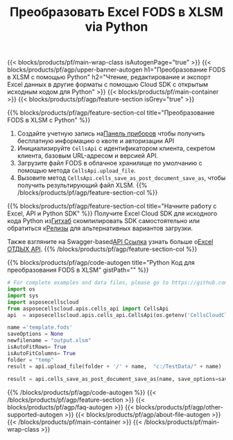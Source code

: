 ﻿---
title:  Преобразовать Excel FODS в XLSM via Python
description: Создавайте, редактируйте или конвертируйте Excel файлы с помощью REST API и Open Source Python SDK
url: /ru/python/conversion/fods-to-xlsm/
family: cells
platformtag: python
feature: conversion
informat: FODS
outformat: XLSM
platform: Python
otherformats: XLTM TXT XLSB MD HTML XML DIF TSV TIFF SVG PDF ODS FODS XLTX XLSM CSV 
---
{{< blocks/products/pf/main-wrap-class isAutogenPage="true" >}}
{{< blocks/products/pf/agp/upper-banner-autogen h1="Преобразование FODS в XLSM с помощью Python" h2="Чтение, редактирование и экспорт Excel данных в другие форматы с помощью Cloud SDK с открытым исходным кодом для Python" >}}
{{< blocks/products/pf/main-container >}}
{{< blocks/products/pf/agp/feature-section isGrey="true" >}}

{{% blocks/products/pf/agp/feature-section-col title="Преобразование FODS в XLSM с Python" %}}
1.  Создайте учетную запись на<a href="https://dashboard.aspose.cloud/">Панель приборов</a> чтобы получить бесплатную информацию о квоте и авторизации API
1. Инициализируйте ```CellsApi``` с идентификатором клиента, секретом клиента, базовым URL-адресом и версией API.
1. Загрузите файл FODS в облачное хранилище по умолчанию с помощью метода ```CellsApi.upload_file```.
1. Вызовите метод ```CellsApi.cells_save_as_post_document_save_as```, чтобы получить результирующий файл XLSM.
{{% /blocks/products/pf/agp/feature-section-col %}}

{{% blocks/products/pf/agp/feature-section-col title="Начните работу с Excel, API и Python SDK" %}}
 Получите Excel Cloud SDK для исходного кода Python из[Гитхаб](https://github.com/aspose-cells-cloud/aspose-cells-cloud-python) скомпилировать SDK самостоятельно или обратиться к[Релизы](https://releases.aspose.cloud/) для альтернативных вариантов загрузки.

 Также взгляните на Swagger-based[API Ссылка](https://apireference.aspose.cloud/cells/) узнать больше о[Excel ОТДЫХ API](https://products.aspose.cloud/cells/curl/).
{{% /blocks/products/pf/agp/feature-section-col %}}

{{% blocks/products/pf/agp/code-autogen title="Python Код для преобразования FODS в XLSM" gistPath="" %}}
```python
# For complete examples and data files, please go to https://github.com/aspose-cells-cloud/aspose-cells-cloud-python
import os
import sys
import asposecellscloud
from asposecellscloud.apis.cells_api import CellsApi
api  = asposecellscloud.apis.cells_api.CellsApi(os.getenv('CellsCloudClientId'), os.getenv('CellsCloudClientSecret'), "v3.0" ,os.getenv('CellsCloudApiBaseUrl'))

name ='template.fods'    
saveOptions = None
newfilename = "output.xlsm"
isAutoFitRows= True
isAutoFitColumns= True
folder = "temp"
result = api.upload_file(folder + '/' + name,  "c:/TestData/" + name)
 
result = api.cells_save_as_post_document_save_as(name, save_options=saveOptions, newfilename=(folder +'/' + newfilename), is_auto_fit_rows=isAutoFitRows, is_auto_fit_columns=isAutoFitColumns, folder=folder)
```
{{% /blocks/products/pf/agp/code-autogen %}}
{{< /blocks/products/pf/agp/feature-section >}}
{{< blocks/products/pf/agp/faq-autogen >}}
{{< blocks/products/pf/agp/other-supported-autogen >}}
{{< blocks/products/pf/agp/about-file-autogen >}}
{{< /blocks/products/pf/main-container >}}
{{< /blocks/products/pf/main-wrap-class >}}